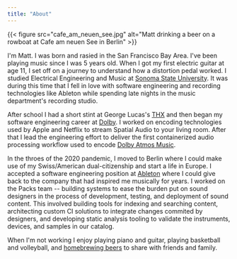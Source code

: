 ```yaml
---
title: "About"
---
```


{{< figure src="cafe_am_neuen_see.jpg" alt="Matt drinking a beer on a rowboat at Cafe am neuen See in Berlin" >}}

I'm Matt. I was born and rasied in the San Francisco Bay Area. I've been playing music since I was 5 years old. When I got my first electric guitar at age 11, I set off on a journey to understand how a distortion pedal worked. I studied Electrical Engineering and Music at [Sonoma State University](https://sonoma.edu). It was during this time that I fell in love with software engineering and recording technologies like Ableton while spending late nights in the music department's recording studio.

After school I had a short stint at George Lucas's [THX](https://www.thx.com) and then began my software engineering career at [Dolby](https://www.dolby.com). I worked on encoding technologies used by Apple and Netflix to stream Spatial Audio to your living room. After that I lead the engineering effort to deliver the first containerized audio processing workflow used to encode [Dolby Atmos Music](https://www.dolby.com/experience/apple-music).

In the throes of the 2020 pandemic, I moved to Berlin where I could make use of my Swiss/American dual-citizenship and start a life in Europe. I accepted a software engineering position at [Ableton](https://ableton.com) where I could give back to the company that had inspired me musically for years. I worked on the Packs team -- building systems to ease the burden put on sound designers in the process of development, testing, and deployment of sound content. This involved building tools for indexing and searching content, architecting custom CI solutions to integrate changes commited by designers, and developing static analysis tooling to validate the instruments, devices, and samples in our catalog.

When I'm not working I enjoy playing piano and guitar, playing basketball and volleyball, and [homebrewing beers](https://share.brewfather.app/T5XOsCrEYNkTCT) to share with friends and family.
